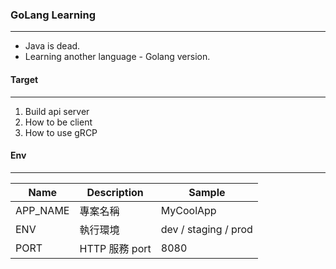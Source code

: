 ### GoLang Learning

---

- Java is dead.
- Learning another language - Golang version. 

#### Target

---

1. Build api server
2. How to be client
3. How to use gRCP


#### Env

---

| Name          | Description   | Sample               |
|---------------|---------------|----------------------|
| APP_NAME      | 專案名稱          | MyCoolApp            |
| ENV           | 執行環境          | dev / staging / prod |
| PORT          | HTTP 服務 port  | 8080                 |